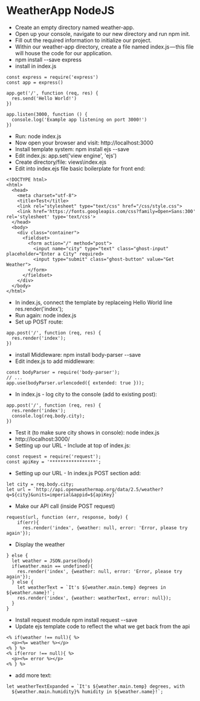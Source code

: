 # WeatherApp NodeJS

* Create an empty directory named weather-app.
* Open up your console, navigate to our new directory and run npm init.
* Fill out the required information to initialize our project.
* Within our weather-app directory, create a file named index.js — this file will house the code for our application.
* npm install --save express
* install in index.js

```
const express = require('express')
const app = express()

app.get('/', function (req, res) {
  res.send('Hello World!')
})

app.listen(3000, function () {
  console.log('Example app listening on port 3000!')
})
```

* Run: node index.js
* Now open your browser and visit: http://localhost:3000
* Install template system: npm install ejs --save
* Edit index.js: app.set('view engine', 'ejs')
* Create directory/file: views\index.ejs
* Edit into index.ejs file basic boilerplate for front end:

```
<!DOCTYPE html>
<html>
  <head>
    <meta charset="utf-8">
    <title>Test</title>
    <link rel="stylesheet" type="text/css" href="/css/style.css">
    <link href='https://fonts.googleapis.com/css?family=Open+Sans:300' rel='stylesheet' type='text/css'>
  </head>
  <body>
    <div class="container">
      <fieldset>
        <form action="/" method="post">
          <input name="city" type="text" class="ghost-input" placeholder="Enter a City" required>
          <input type="submit" class="ghost-button" value="Get Weather">
        </form>
      </fieldset>
    </div>
  </body>
</html>
```

* In index.js, connect the template by replaceing Hello World line res.render('index');
* Run again: node index.js
* Set up POST route:

```
app.post('/', function (req, res) {
  res.render('index');
})
```

* install Middleware: npm install body-parser --save
* Edit index.js to add middleware:

```
const bodyParser = require('body-parser');
// ...
app.use(bodyParser.urlencoded({ extended: true }));
```

* In index.js - log city to the console (add to existing post):

```
app.post('/', function (req, res) {
  res.render('index');
  console.log(req.body.city);
})
```

* Test it (to make sure city shows in console): node index.js
* http://localhost:3000/
* Setting up our URL - Include at top of index.js:

```
const request = require('request');
const apiKey = '*****************';
```

* Setting up our URL - In index.js POST section add:

```
let city = req.body.city;
let url = `http://api.openweathermap.org/data/2.5/weather?q=${city}&units=imperial&appid=${apiKey}`
```

* Make our API call (inside POST request)

```
request(url, function (err, response, body) {
    if(err){
      res.render('index', {weather: null, error: 'Error, please try again'});
```

* Display the weather

```
} else {
  let weather = JSON.parse(body)
  if(weather.main == undefined){
    res.render('index', {weather: null, error: 'Error, please try again'});
  } else {
    let weatherText = `It's ${weather.main.temp} degrees in ${weather.name}!`;
    res.render('index', {weather: weatherText, error: null});
  }
}
```

* Install request module npm install request --save
* Update ejs template code to reflect the what we get back from the api

```
<% if(weather !== null){ %>
  <p><%= weather %></p>
<% } %>
<% if(error !== null){ %>
  <p><%= error %></p>
<% } %>
```

* add more text:
```
let weatherTextExpanded = `It's ${weather.main.temp} degrees, with
  ${weather.main.humidity}% humidity in ${weather.name}!`;
```
